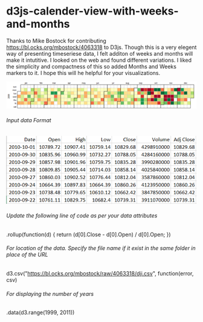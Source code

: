 # d3js-calender-view-with-weeks-and-months

Thanks to Mike Bostock for contributing https://bl.ocks.org/mbostock/4063318 to D3js. Though this is a very elegent way of presenting timeseriese data, I felt additon of weeks and months will make it intutitive. I looked on the web and found different variations. I liked the simplicity and compactness of this so added Months and Weeks markers to it. I hope this will he helpful for your visualizations.


![alt text](https://github.com/gsnaveen/d3js-calendar-view-with-weeks-and-months/blob/master/calendar.png "Check Wiki")

###### Input data Format
![alt text](https://github.com/gsnaveen/d3js-calendar-view-with-weeks-and-months/blob/master/calendarInputData.png "Check Wiki")


###### Update the following line of code as per your data attributes
.rollup(function(d) { return (d[0].Close - d[0].Open) / d[0].Open; })

###### For location of the data. Specify the file name if it exist in the same folder in place of the URL
d3.csv("https://bl.ocks.org/mbostock/raw/4063318/dji.csv", function(error, csv)

###### For displaying the number of years
.data(d3.range(1999, 2011))
